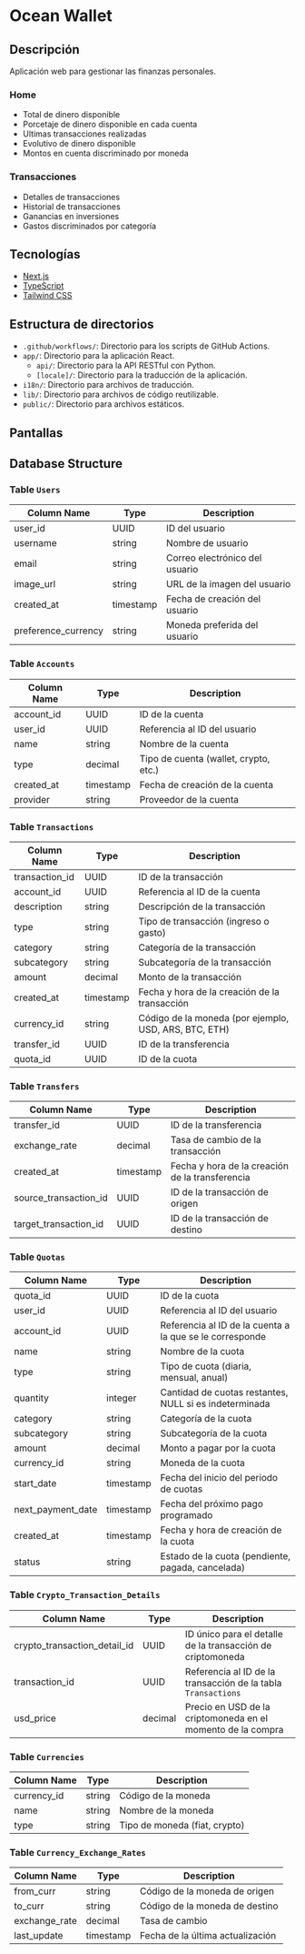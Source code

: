 # Ocean Wallet

## Descripción

Aplicación web para gestionar las finanzas personales.

### Home

- Total de dinero disponible
- Porcetaje de dinero disponible en cada cuenta
- Ultimas transacciones realizadas
- Evolutivo de dinero disponible
- Montos en cuenta discriminado por moneda

### Transacciones

- Detalles de transacciones
- Historial de transacciones
- Ganancias en inversiones
- Gastos discriminados por categoría

## Tecnologías

- [Next.js](https://nextjs.org/)
- [TypeScript](https://www.typescriptlang.org/)
- [Tailwind CSS](https://tailwindcss.com/)

## Estructura de directorios

- `.github/workflows/`: Directorio para los scripts de GitHub Actions.
- `app/`: Directorio para la aplicación React.
  - `api/`: Directorio para la API RESTful con Python.
  - `[locale]/`: Directorio para la traducción de la aplicación.
- `i18n/`: Directorio para archivos de traducción.
- `lib/`: Directorio para archivos de código reutilizable.
- `public/`: Directorio para archivos estáticos.

## Pantallas

## Database Structure

### Table `Users`

| Column Name         | Type      | Description                    |
| ------------------- | --------- | ------------------------------ |
| user_id             | UUID      | ID del usuario                 |
| username            | string    | Nombre de usuario              |
| email               | string    | Correo electrónico del usuario |
| image_url           | string    | URL de la imagen del usuario   |
| created_at          | timestamp | Fecha de creación del usuario  |
| preference_currency | string    | Moneda preferida del usuario   |

### Table `Accounts`

| Column Name | Type      | Description                           |
| ----------- | --------- | ------------------------------------- |
| account_id  | UUID      | ID de la cuenta                       |
| user_id     | UUID      | Referencia al ID del usuario          |
| name        | string    | Nombre de la cuenta                   |
| type        | decimal   | Tipo de cuenta (wallet, crypto, etc.) |
| created_at  | timestamp | Fecha de creación de la cuenta        |
| provider    | string    | Proveedor de la cuenta                |

### Table `Transactions`

| Column Name    | Type      | Description                                           |
| -------------- | --------- | ----------------------------------------------------- |
| transaction_id | UUID      | ID de la transacción                                  |
| account_id     | UUID      | Referencia al ID de la cuenta                         |
| description    | string    | Descripción de la transacción                         |
| type           | string    | Tipo de transacción (ingreso o gasto)                 |
| category       | string    | Categoría de la transacción                           |
| subcategory    | string    | Subcategoría de la transacción                        |
| amount         | decimal   | Monto de la transacción                               |
| created_at     | timestamp | Fecha y hora de la creación de la transacción         |
| currency_id    | string    | Código de la moneda (por ejemplo, USD, ARS, BTC, ETH) |
| transfer_id    | UUID      | ID de la transferencia                                |
| quota_id       | UUID      | ID de la cuota                                        |

### Table `Transfers`

| Column Name           | Type      | Description                                     |
| --------------------- | --------- | ----------------------------------------------- |
| transfer_id           | UUID      | ID de la transferencia                          |
| exchange_rate         | decimal   | Tasa de cambio de la transacción                |
| created_at            | timestamp | Fecha y hora de la creación de la transferencia |
| source_transaction_id | UUID      | ID de la transacción de origen                  |
| target_transaction_id | UUID      | ID de la transacción de destino                 |

### Table `Quotas`

| Column Name       | Type      | Description                                              |
| ----------------- | --------- | -------------------------------------------------------- |
| quota_id          | UUID      | ID de la cuota                                           |
| user_id           | UUID      | Referencia al ID del usuario                             |
| account_id        | UUID      | Referencia al ID de la cuenta a la que se le corresponde |
| name              | string    | Nombre de la cuota                                       |
| type              | string    | Tipo de cuota (diaria, mensual, anual)                   |
| quantity          | integer   | Cantidad de cuotas restantes, NULL si es indeterminada   |
| category          | string    | Categoría de la cuota                                    |
| subcategory       | string    | Subcategoría de la cuota                                 |
| amount            | decimal   | Monto a pagar por la cuota                               |
| currency_id       | string    | Moneda de la cuota                                       |
| start_date        | timestamp | Fecha del inicio del periodo de cuotas                   |
| next_payment_date | timestamp | Fecha del próximo pago programado                        |
| created_at        | timestamp | Fecha y hora de creación de la cuota                     |
| status            | string    | Estado de la cuota (pendiente, pagada, cancelada)        |

### Table `Crypto_Transaction_Details`

| Column Name                  | Type    | Description                                                   |
| ---------------------------- | ------- | ------------------------------------------------------------- |
| crypto_transaction_detail_id | UUID    | ID único para el detalle de la transacción de criptomoneda    |
| transaction_id               | UUID    | Referencia al ID de la transacción de la tabla `Transactions` |
| usd_price                    | decimal | Precio en USD de la criptomoneda en el momento de la compra   |

### Table `Currencies`

| Column Name | Type   | Description                   |
| ----------- | ------ | ----------------------------- |
| currency_id | string | Código de la moneda           |
| name        | string | Nombre de la moneda           |
| type        | string | Tipo de moneda (fiat, crypto) |

### Table `Currency_Exchange_Rates`

| Column Name   | Type      | Description                      |
| ------------- | --------- | -------------------------------- |
| from_curr     | string    | Código de la moneda de origen    |
| to_curr       | string    | Código de la moneda de destino   |
| exchange_rate | decimal   | Tasa de cambio                   |
| last_update   | timestamp | Fecha de la última actualización |
